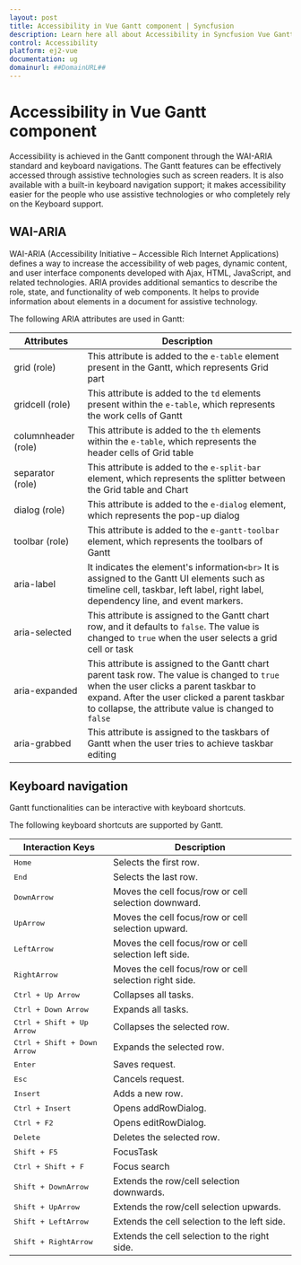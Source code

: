 ```yaml
---
layout: post
title: Accessibility in Vue Gantt component | Syncfusion
description: Learn here all about Accessibility in Syncfusion Vue Gantt component of Syncfusion Essential JS 2 and more.
control: Accessibility 
platform: ej2-vue
documentation: ug
domainurl: ##DomainURL##
---
```


# Accessibility in Vue Gantt component

Accessibility is achieved in the Gantt component through the WAI-ARIA standard and keyboard navigations. The Gantt features can be effectively accessed through assistive technologies such as screen readers. It is also available with a built-in keyboard navigation support; it makes accessibility easier for the people who use assistive technologies or who completely rely on the Keyboard support.

## WAI-ARIA

WAI-ARIA (Accessibility Initiative – Accessible Rich Internet Applications) defines a way to increase the accessibility of web pages, dynamic content, and user interface components developed with Ajax, HTML, JavaScript, and related technologies. ARIA provides additional semantics to describe the role, state, and functionality of web components. It helps to provide information about elements in a document for assistive technology.

The following ARIA attributes are used in Gantt:

| **Attributes** | **Description** |
| --- | --- |
| grid (role) | This attribute is added to the `e-table` element present in the Gantt, which represents Grid part |
| gridcell (role) | This attribute is added to the `td` elements present within the `e-table`, which represents the work cells of Gantt |
| columnheader (role) | This attribute is added to the `th` elements within the `e-table`, which represents the header cells of Grid table |
| separator (role) | This attribute is added to the `e-split-bar` element, which represents the splitter between the Grid table and Chart |
| dialog (role) | This attribute is added to the `e-dialog` element, which represents the pop-up dialog |
| toolbar (role) | This attribute is added to the `e-gantt-toolbar` element, which represents the toolbars of Gantt |
| aria-label | It indicates the element's information`<br>` It is assigned to the Gantt UI elements such as timeline cell, taskbar, left label, right label, dependency line, and event markers. |
| aria-selected | This attribute is assigned to the Gantt chart row, and it defaults to `false`. The value is changed to `true` when the user selects a grid cell or task |
| aria-expanded | This attribute is assigned to the Gantt chart parent task row. The value is changed to `true` when the user clicks a parent taskbar to expand. After the user clicked a parent taskbar to collapse, the attribute value is changed to `false` |
| aria-grabbed | This attribute is assigned to the taskbars of Gantt when the user tries to achieve taskbar editing |

## Keyboard navigation

Gantt functionalities can be interactive with keyboard shortcuts.

The following keyboard shortcuts are supported by Gantt.

Interaction Keys |Description
-----|-----
<kbd>Home</kbd> |Selects the first row.
<kbd>End</kbd> |Selects the last row.
<kbd>DownArrow</kbd> |Moves the cell focus/row or cell selection downward.
<kbd>UpArrow</kbd> |Moves the cell focus/row or cell selection upward.
<kbd>LeftArrow</kbd> |Moves the cell focus/row or cell selection left side.
<kbd>RightArrow</kbd> |Moves the cell focus/row or cell selection right side.
<kbd>Ctrl + Up Arrow</kbd> |Collapses all tasks.
<kbd>Ctrl + Down Arrow</kbd> |Expands all tasks.
<kbd>Ctrl + Shift + Up Arrow</kbd> |Collapses the selected row.
<kbd>Ctrl + Shift + Down Arrow</kbd> |Expands the selected row.
<kbd>Enter</kbd> |Saves request.
<kbd>Esc</kbd> |Cancels request.
<kbd>Insert</kbd> |Adds a new row.
<kbd>Ctrl + Insert</kbd> |Opens addRowDialog.
<kbd>Ctrl + F2</kbd> |Opens editRowDialog.
<kbd>Delete</kbd> |Deletes the selected row.
<kbd>Shift + F5</kbd> |FocusTask
<kbd>Ctrl + Shift + F</kbd> |Focus search
<kbd>Shift + DownArrow</kbd> |Extends the row/cell selection downwards.
<kbd>Shift + UpArrow</kbd> |Extends the row/cell selection upwards.
<kbd>Shift + LeftArrow</kbd> |Extends the cell selection to the left side.
<kbd>Shift + RightArrow</kbd> |Extends the cell selection to the right side.